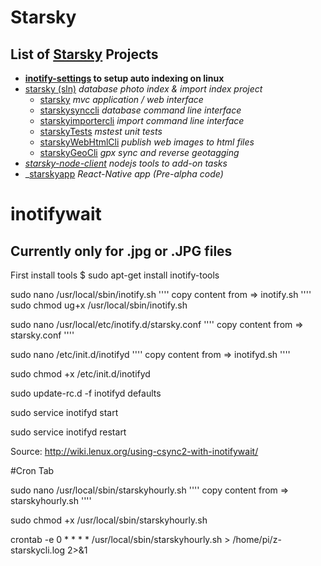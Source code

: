 # Starsky
## List of [Starsky](../readme.md) Projects
 * __[inotify-settings](../inotify-settings/readme.md) to setup auto indexing on linux__
 * [starsky (sln)](../starsky/readme.md) _database photo index & import index project_
    * [starsky](../starsky/starsky/readme.md)  _mvc application / web interface_
    * [starskysynccli](../starsky/starskysynccli/readme.md)  _database command line interface_
    * [starskyimportercli](../starsky/starskyimportercli/readme.md)  _import command line interface_
    * [starskyTests](../starsky/starskyTests/readme.md)  _mstest unit tests_
    * [starskyWebHtmlCli](../starsky/starskywebhtmlcli/readme.md)  _publish web images to html files_
    * [starskyGeoCli](../starsky/starskygeocli/readme.md)  _gpx sync and reverse geotagging_
 * _[starsky-node-client](../starsky-node-client/readme.md) nodejs tools to add-on tasks_
 * _[starskyapp](../starskyapp/readme.md) _React-Native app (Pre-alpha code)_


# inotifywait

## Currently only for .jpg or .JPG files

First install tools
$ sudo apt-get install inotify-tools


sudo nano /usr/local/sbin/inotify.sh
	''''
	copy content from => inotify.sh
	''''
sudo chmod ug+x /usr/local/sbin/inotify.sh

sudo nano /usr/local/etc/inotify.d/starsky.conf
	''''
	copy content from => starsky.conf
	''''

sudo nano /etc/init.d/inotifyd
	''''
	copy content from => inotifyd.sh
	''''

sudo chmod +x /etc/init.d/inotifyd

sudo update-rc.d -f inotifyd defaults

sudo service inotifyd start

sudo service inotifyd restart

Source:
http://wiki.lenux.org/using-csync2-with-inotifywait/



#Cron Tab


sudo nano /usr/local/sbin/starskyhourly.sh
	''''
	copy content from => starskyhourly.sh
	''''

sudo chmod +x /usr/local/sbin/starskyhourly.sh


crontab -e
0       *            *       *       *       /usr/local/sbin/starskyhourly.sh > /home/pi/z-starskycli.log 2>&1
